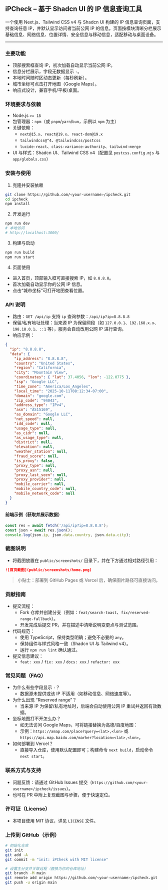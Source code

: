 ## iPCheck – 基于 Shadcn UI 的 IP 信息查询工具

一个使用 Next.js、Tailwind CSS v4 与 Shadcn UI 构建的 IP 信息查询页面，支持查询任意 IP，并默认显示访问者当前公网 IP 的信息。页面按模块清晰分栏展示基础信息、网络信息、位置详情、安全信息与移动信息，适配移动与桌面设备。

---

### 主要功能
- 顶部搜索框查询 IP，初次加载自动显示当前公网 IP。
- 信息分栏展示，字段无数据显示 `-`。
- 本地时间随时区动态更新（每秒刷新）。
- 城市坐标可点击打开地图（Google Maps）。
- 响应式设计，兼容手机/平板/桌面。

### 环境要求与依赖
- Node.js `>= 18`
- 包管理器：`npm`（或 `pnpm`/`yarn`/`bun`，示例以 `npm` 为主）
- 关键依赖：
  - `next@15.x`、`react@19.x`、`react-dom@19.x`
  - `tailwindcss@^4`、`@tailwindcss/postcss`
  - `lucide-react`、`class-variance-authority`、`tailwind-merge`
- UI 与样式：Shadcn UI、Tailwind CSS v4（配置见 `postcss.config.mjs` 与 `app/globals.css`）

### 安装与使用
1) 克隆并安装依赖
```bash
git clone https://github.com/<your-username>/ipcheck.git
cd ipcheck
npm install
```

2) 开发运行
```bash
npm run dev
# 本地访问
# http://localhost:3000/
```

3) 构建与启动
```bash
npm run build
npm run start
```

4) 页面使用
- 进入首页，顶部输入框可直接搜索 IP，如 `8.8.8.8`。
- 首次加载自动显示你的公网 IP 信息。
- 点击“城市坐标”可打开地图查看位置。

### API 说明
- 路由：`GET /api/ip` 支持 `ip` 查询参数：`/api/ip?ip=8.8.8.8`
- 保留/私有地址处理：当来源 IP 为保留网段（如 `127.0.0.1`、`192.168.x.x`、`198.18.0.1`、`::1` 等），服务会自动改用公网 IP 进行查询。
- 响应示例：
```json
{
  "ip": "8.8.8.8",
  "data": {
    "ip_address": "8.8.8.8",
    "country": "United States",
    "region": "California",
    "city": "Mountain View",
    "coordinates": { "lat": 37.4056, "lon": -122.0775 },
    "isp": "Google LLC",
    "time_zone": "America/Los_Angeles",
    "local_time": "2025-10-11T08:12:34-07:00",
    "domain": "google.com",
    "zip_code": "94043",
    "address_type": "IPv4",
    "asn": "AS15169",
    "as_domain": "Google LLC",
    "net_speed": null,
    "idd_code": null,
    "usage_type": null,
    "as_cidr": null,
    "as_usage_type": null,
    "district": null,
    "elevation": null,
    "weather_station": null,
    "fraud_score": null,
    "is_proxy": false,
    "proxy_type": null,
    "proxy_asn": null,
    "proxy_last_seen": null,
    "proxy_provider": null,
    "mobile_carrier": null,
    "mobile_country_code": null,
    "mobile_network_code": null
  }
}
```

#### 前端示例（获取并展示数据）
```ts
const res = await fetch('/api/ip?ip=8.8.8.8');
const json = await res.json();
console.log(json.ip, json.data.country, json.data.city);
```

### 截图说明
- 将截图放置在 `public/screenshots/` 目录下，并在下方通过相对路径引用：
```md
![首页截图](public/screenshots/home.png)
```
> 小贴士：部署到 GitHub Pages 或 Vercel 后，确保图片路径可直接访问。

### 贡献指南
- 提交流程：
  - Fork 仓库并创建分支（例如：`feat/search-toast`、`fix/reserved-range-fallback`）。
  - 开发完成后提交 PR，并在描述中清晰说明变更点与测试范围。
- 代码规范：
  - 使用 TypeScript，保持类型明确；避免不必要的 `any`。
  - 保持组件与样式风格一致（Shadcn UI 与 Tailwind v4）。
  - 运行 `npm run lint` 确认通过。
- 提交信息建议：
  - `feat: xxx` / `fix: xxx` / `docs: xxx` / `refactor: xxx`

### 常见问题（FAQ）
- 为什么有些字段显示 `-`？
  - 数据源未提供或该 IP 不适用（如移动信息、网络速度等）。
- 为什么出现 “Reserved range”？
  - 当来源 IP 为保留/私有地址时，后端会自动使用公网 IP 重试并返回有效数据。
- 坐标地图打不开怎么办？
  - 如无法访问 Google Maps，可将链接替换为高德/百度地图：
  - 示例：`https://amap.com/place?query=<lat>,<lon>` 或 `https://api.map.baidu.com/marker?location=<lat>,<lon>`。
- 如何部署到 Vercel？
  - 直接导入仓库，使用默认配置即可；构建命令 `next build`，启动命令 `next start`。

### 联系方式与支持
- 问题反馈：请通过 GitHub Issues 提交（`https://github.com/<your-username>/ipcheck/issues`）。
- 也可在 PR 中附上复现截图与步骤，便于快速定位。

### 许可证（License）
- 本项目使用 MIT 协议，详见 `LICENSE` 文件。

### 上传到 GitHub（示例）
```bash
# 初始化仓库
git init
git add -A
git commit -m "init: iPCheck with MIT license"

# 设置主分支并关联远程（替换为你的仓库地址）
git branch -M main
git remote add origin https://github.com/<your-username>/ipcheck.git
git push -u origin main
```
